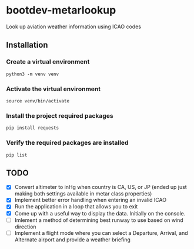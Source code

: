 # bootdev-metarlookup
Look up aviation weather information using ICAO codes

## Installation
### Create a virtual environment
```
python3 -m venv venv
```
### Activate the virtual environment
```
source venv/bin/activate
```
### Install the project required packages
```
pip install requests
```
### Verify the required packages are installed
```
pip list
```
## TODO
- [x] Convert altimeter to inHg when country is CA, US, or JP (ended up just making both settings available in metar class properties)
- [x] Implement better error handling when entering an invalid ICAO
- [x] Run the application in a loop that allows you to exit
- [x] Come up with a useful way to display the data. Initially on the console.
- [ ] Imlement a method of determining best runway to use based on wind direction
- [ ] Implement a flight mode where you can select a Departure, Arrival, and Alternate airport and provide a weather briefing

